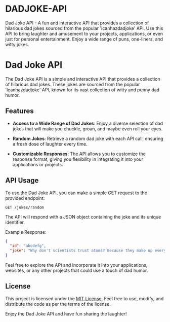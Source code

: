# DADJOKE-API
Dad Joke API - A fun and interactive API that provides a collection of hilarious dad jokes sourced from the popular 'icanhazdadjoke' API. Use this API to bring laughter and amusement to your projects, applications, or even just for personal entertainment. Enjoy a wide range of puns, one-liners, and witty jokes.
# Dad Joke API

The Dad Joke API is a simple and interactive API that provides a collection of hilarious dad jokes. These jokes are sourced from the popular 'icanhazdadjoke' API, known for its vast collection of witty and punny dad humor.

## Features

- **Access to a Wide Range of Dad Jokes**: Enjoy a diverse selection of dad jokes that will make you chuckle, groan, and maybe even roll your eyes.

- **Random Jokes**: Retrieve a random dad joke with each API call, ensuring a fresh dose of laughter every time.

- **Customizable Responses**: The API allows you to customize the response format, giving you flexibility in integrating it into your applications or projects.

## API Usage

To use the Dad Joke API, you can make a simple GET request to the provided endpoint:

```
GET /jokes/random
```

The API will respond with a JSON object containing the joke and its unique identifier.

Example Response:

```json
{
  "id": "abcdefg",
  "joke": "Why don't scientists trust atoms? Because they make up everything!"
}
```

Feel free to explore the API and incorporate it into your applications, websites, or any other projects that could use a touch of dad humor.

## License

This project is licensed under the [MIT License](LICENSE). Feel free to use, modify, and distribute the code as per the terms of the license.

Enjoy the Dad Joke API and have fun sharing the laughter!
